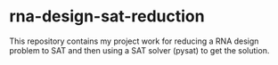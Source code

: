 # rna-design-sat-reduction
This repository contains my project work for reducing a RNA design problem to SAT and then using a SAT solver (pysat) to get the solution.
